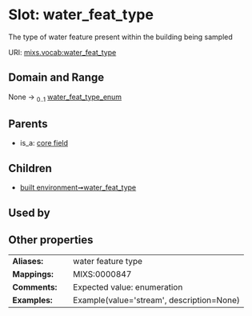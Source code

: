 
# Slot: water_feat_type


The type of water feature present within the building being sampled

URI: [mixs.vocab:water_feat_type](https://w3id.org/mixs/vocab/water_feat_type)


## Domain and Range

None &#8594;  <sub>0..1</sub> [water_feat_type_enum](water_feat_type_enum.md)

## Parents

 *  is_a: [core field](core_field.md)

## Children

 *  [built environment➞water_feat_type](built_environment_water_feat_type.md)

## Used by


## Other properties

|  |  |  |
| --- | --- | --- |
| **Aliases:** | | water feature type |
| **Mappings:** | | MIXS:0000847 |
| **Comments:** | | Expected value: enumeration |
| **Examples:** | | Example(value='stream', description=None) |

